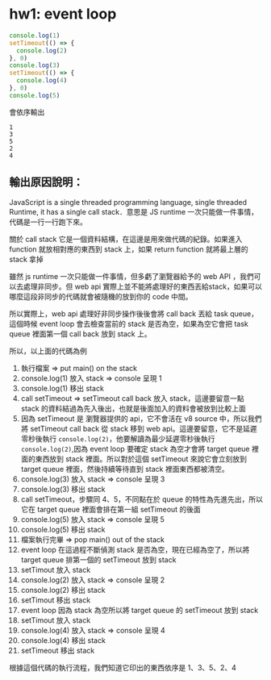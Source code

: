 # hw1: event loop

```js
console.log(1)
setTimeout(() => {
  console.log(2)
}, 0)
console.log(3)
setTimeout(() => {
  console.log(4)
}, 0)
console.log(5)
```
會依序輸出

```
1
3
5
2
4
```

## 輸出原因說明：

JavaScript is a single threaded programming language, single threaded Runtime, it has a single call stack．意思是 JS runtime 一次只能做一件事情，代碼是一行一行跑下來。

關於 call stack 它是一個資料結構，在這邊是用來做代碼的紀錄。如果進入 function 就放相對應的東西到 stack 上，如果 return function 就將最上層的 stack 拿掉

雖然 js runtime 一次只能做一件事情，但多虧了瀏覽器給予的 web API ，我們可以去處理非同步。但 web api 實際上並不能將處理好的東西丟給stack，如果可以哪麼這段非同步的代碼就會被隨機的放到你的 code 中間。

所以實際上，web api 處理好非同步操作後後會將 call back 丟給 task queue，這個時候 event loop 會去檢查當前的 stack 是否為空，如果為空它會把 task queue 裡面第一個 call back 放到 stack 上。

所以，以上面的代碼為例

1. 執行檔案 => put main() on the stack
2. console.log(1) 放入 stack => console 呈現 1
3. console.log(1) 移出 stack
4. call setTimeout => setTimeout call back 放入 stack，這邊要留意一點 stack 的資料結過為先入後出，也就是後面加入的資料會被放到比較上面
5. 因為 setTimeout 是 瀏覽器提供的 api，它不會活在 v8 source 中，所以我們將 setTimeout call back 從 stack 移到 web api。這邊要留意，它不是延遲零秒後執行 `console.log(2)`，他要解讀為最少延遲零秒後執行 `console.log(2)`,因為 event loop 要確定 stack 為空才會將 target queue 裡面的東西放到 stack 裡面。所以對於這個 setTimeout 來說它會立刻放到 target queue 裡面，然後持續等待直到 stack 裡面東西都被清空。 
6. console.log(3) 放入 stack => console 呈現 3
7. console.log(3) 移出 stack
8. call setTimeout，步驟同 4、5，不同點在於 queue 的特性為先進先出，所以它在 target queue 裡面會排在第一組 setTimeout 的後面
9. console.log(5) 放入 stack => console 呈現 5
10. console.log(5) 移出 stack
11. 檔案執行完畢 => pop main() out of the stack
12. event loop 在這過程不斷偵測 stack 是否為空，現在已經為空了，所以將 target queue 排第一個的 setTimeout 放到 stack
13. setTimout 放入 stack
14. console.log(2) 放入 stack => console 呈現 2
15. console.log(2) 移出 stack
16. setTimout 移出 stack
17. event loop 因為 stack 為空所以將 target queue 的 setTimeout 放到 stack
18. setTimout 放入 stack
19. console.log(4) 放入 stack => console 呈現 4
20. console.log(4) 移出 stack
21. setTimeout 移出 stack

根據這個代碼的執行流程，我們知道它印出的東西依序是 1、3、5、2、4
